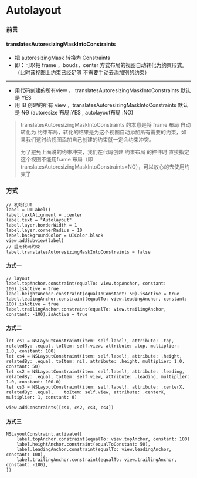 # Autolayout



### 前言

#### translatesAutoresizingMaskIntoConstraints

- 把 autoresizingMask 转换为 Constraints
- 即：可以把 frame ，bouds，center 方式布局的视图自动转化为约束形式。（此时该视图上约束已经足够 不需要手动去添加别的约束）

------

- 用代码创建的所有view ， translatesAutoresizingMaskIntoConstraints 默认是 YES
- 用 IB 创建的所有 view ，translatesAutoresizingMaskIntoConstraints 默认是 ~~NO~~ (autoresize 布局:YES , autolayout布局 :NO)

> translatesAutoresizingMaskIntoConstraints 的本意是将 frame 布局 自动转化为 约束布局，转化的结果是为这个视图自动添加所有需要的约束，如果我们这时给视图添加自己创建的约束就一定会约束冲突。
>
> 为了避免上面说的约束冲突，我们在代码创建 约束布局 的控件时 直接指定这个视图不能用frame 布局（即translatesAutoresizingMaskIntoConstraints=NO），可以放心的去使用约束了



### 方式

```
// 初始化UI
label = UILabel()
label.textAlignment = .center
label.text = "Autolayout"
label.layer.borderWidth = 1
label.layer.cornerRadius = 10
label.backgroundColor = UIColor.black
view.addSubview(label)
// 启用代码约束
label.translatesAutoresizingMaskIntoConstraints = false
```



#### 方式一

```
// layout
label.topAnchor.constraint(equalTo: view.topAnchor, constant: 100).isActive = true
label.heightAnchor.constraint(equalToConstant: 50).isActive = true
label.leadingAnchor.constraint(equalTo: view.leadingAnchor, constant: 100).isActive = true
label.trailingAnchor.constraint(equalTo: view.trailingAnchor, constant: -100).isActive = true
```

#### 方式二

```
let cs1 = NSLayoutConstraint(item: self.label!, attribute: .top, relatedBy: .equal, toItem: self.view, attribute: .top, multiplier: 1.0, constant: 100)
let cs4 = NSLayoutConstraint(item: self.label!, attribute: .height, relatedBy: .equal, toItem: nil, attribute: .height, multiplier: 1.0, constant: 50)
let cs2 = NSLayoutConstraint(item: self.label!, attribute: .leading, relatedBy: .equal, toItem: self.view, attribute: .leading, multiplier: 1.0, constant: 100.0)
let cs3 = NSLayoutConstraint(item: self.label!, attribute: .centerX, relatedBy: .equal,    toItem: self.view, attribute: .centerX, multiplier: 1, constant: 0)

view.addConstraints([cs1, cs2, cs3, cs4])
```

#### 方式三

```
NSLayoutConstraint.activate([
    label.topAnchor.constraint(equalTo: view.topAnchor, constant: 100)
    label.heightAnchor.constraint(equalToConstant: 50),
    label.leadingAnchor.constraint(equalTo: view.leadingAnchor, constant: 100),
    label.trailingAnchor.constraint(equalTo: view.trailingAnchor, constant: -100),
])
```

